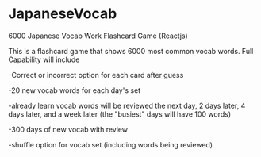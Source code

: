 # JapaneseVocab
6000 Japanese Vocab Work Flashcard Game (Reactjs)

This is a flashcard game that shows 6000 most common vocab words. 
Full Capability will include

-Correct or incorrect option for each card after guess

-20 new vocab words for each day's set

-already learn vocab words will be reviewed the next day, 2 days later, 4 days later, and a week later (the "busiest" days will have 100 
words)

-300 days of new vocab with review

-shuffle option for vocab set (including words being reviewed)
